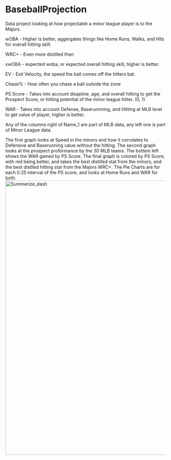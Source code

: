 # BaseballProjection
Data project looking at how projectable a minor league player is to the Majors.

wOBA - Higher is better, aggergates things like Home Runs, Walks, and Hits for overall hitting skill.

WRC+ - Even more distilled then 

xwOBA - expected woba, or expected overall hitting skill, higher is better.

EV - Exit Velocity, the speed the ball comes off the hitters bat.

Chase% - How often you chase a ball outside the zone

PS Score - Takes into account disapline, age, and overall hitting to get the Prospect Score, or hitting potential of the minor league hitter. (0, 1)

WAR - Takes into account Defense, Baserunnning, and Hitting at MLB level to get value of player, higher is better.

Any of the columns right of Name_1 are part of MLB data, any left one is part of Minor League data.

The first graph looks at Speed in the minors and how it corrolates to Defensive and Baserunning value without the hitting. The second graph looks at the prospect proformance by the 30 MLB teams. The bottem left shows the WAR gained by PS Score. The final graph is colored by PS Score, with red being better, and takes the best distilled stat from the minors, and the best distlled hitting stat from the Majors WRC+. The Pie Charts are for each 0.25 interval of the PS score, and looks at Home Runs and WAR for both.
<img width="1509" height="859" alt="Summerize_dash" src="https://github.com/user-attachments/assets/a7dd8755-8ea4-4bd8-bee4-21a66c83a06e" />
